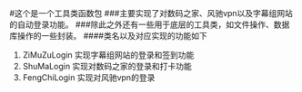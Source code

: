 #这个是一个工具类函数包
###主要实现了对数码之家、风驰vpn以及字幕组网站的自动登录功能。
###除此之外还有一些用于底层的工具类，如文件操作、数据库操作的一些封装。
####类名以及对应实现的功能如下
1. ZiMuZuLogin  实现字幕组网站的登录和签到功能
2. ShuMaLogin   实现对数码之家的登录和打卡功能
3. FengChiLogin 实现对风驰vpn的登录
